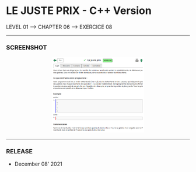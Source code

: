 # LE JUSTE PRIX - C++ Version
LEVEL 01 --> CHAPTER 06 --> EXERCICE 08

---
### **SCREENSHOT**

<div align="center">
    <img
        src="https://github.com/Ayckinn/CPP/blob/main/FRANCE_IOI/LEVEL_01/Chapter_06/08_juste_prix/logo.png"
        alt="DEMO"
        style="width:50%">
</div>

---
### **RELEASE**

- December 08' 2021